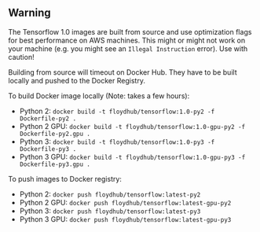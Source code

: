 ## Warning
The Tensorflow 1.0 images are built from source and use optimization flags for best performance on AWS machines. 
This might or might not work on your machine (e.g. you might see an `Illegal Instruction` error). 
Use with caution!

Building from source will timeout on Docker Hub. They have to be built locally and pushed to the Docker Registry.

To build Docker image locally (Note: takes a few hours):
* Python 2: `docker build -t floydhub/tensorflow:1.0-py2 -f Dockerfile-py2 .`
* Python 2 GPU: `docker build -t floydhub/tensorflow:1.0-gpu-py2 -f Dockerfile-py2.gpu .`
* Python 3: `docker build -t floydhub/tensorflow:1.0-py3 -f Dockerfile-py3 .`
* Python 3 GPU: `docker build -t floydhub/tensorflow:1.0-gpu-py3 -f Dockerfile-py3.gpu .`

To push images to Docker registry:
* Python 2: `docker push floydhub/tensorflow:latest-py2`
* Python 2 GPU: `docker push floydhub/tensorflow:latest-gpu-py2`
* Python 3: `docker push floydhub/tensorflow:latest-py3`
* Python 3 GPU: `docker push floydhub/tensorflow:latest-gpu-py3`
